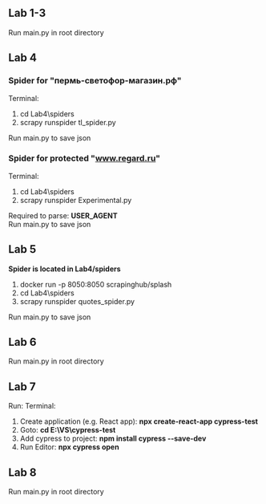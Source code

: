 ## Lab 1-3
Run main.py in root directory

## Lab 4
### Spider for "пермь-светофор-магазин.рф"
Terminal:
1. cd Lab4\spiders
2. scrapy runspider tl_spider.py

Run main.py to save json

### Spider for protected "www.regard.ru"
Terminal:
1. cd Lab4\spiders
2. scrapy runspider Experimental.py

Required to parse: <b>USER_AGENT</b>\
Run main.py to save json

## Lab 5
<b>Spider is located in Lab4/spiders</b>
1. docker run -p 8050:8050 scrapinghub/splash
2. cd Lab4\spiders
3. scrapy runspider quotes_spider.py

Run main.py to save json

## Lab 6
Run main.py in root directory

## Lab 7
Run: Terminal:
1. Create application (e.g. React app): <b>npx create-react-app cypress-test</b>
2. Goto: <b>cd E:\VS\cypress-test</b>
3. Add cypress to project: <b>npm install cypress --save-dev</b>
4. Run Editor: <b>npx cypress open</b>

## Lab 8
Run main.py in root directory